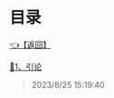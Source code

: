 # 目录  


[👈【返回】](/--目录--/--目录--root)  


[📁1、引论](/--目录--/编译原理/1、引论/--目录--1、引论)  







> 2023/8/25 15:19:40
